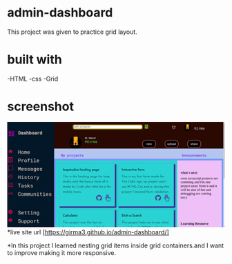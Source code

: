 # admin-dashboard
This project was given to practice grid layout.
# built with
 -HTML
 -css
 -Grid
 # screenshot
![admin-dashboard](/images/dashboard-Screenshot.jpg "adin-dashboard")
*live site url [https://girma3.github.io/admin-dashboard/]

*In this project I learned nesting grid items inside grid containers.and I want to improve making it more responsive.